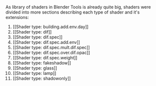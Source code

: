 As library of shaders in Blender Tools is already quite big, shaders were divided into more sections describing each type of shader and it's extensions:

1. [[Shader type: building.add.env.day]]
2. [[Shader type: dif]]
3. [[Shader type: dif.spec]]
4. [[Shader type: dif.spec.add.env]]
5. [[Shader type: dif.spec.mult.dif.spec]]
6. [[Shader type: dif.spec.over.dif.opac]]
7. [[Shader type: dif.spec.weight]]
8. [[Shader type: fakeshadow]]
9. [[Shader type: glass]]
10. [[Shader type: lamp]]
11. [[Shader type: shadowonly]]
